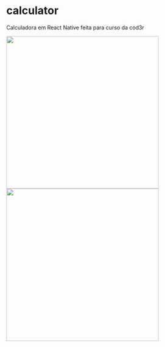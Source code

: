 # calculator
 Calculadora em React Native feita para curso da cod3r

<img src="https://i.imgur.com/rNq03CK.jpg" width="400" /><img src="https://i.imgur.com/vvyU4Qq.jpg" width="400" />

